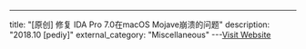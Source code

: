 ---
title: "[原创] 修复 IDA Pro 7.0在macOS Mojave崩溃的问题"
description: "2018.10 [pediy]"
external_category: "Miscellaneous"
---[Visit Website](https://bbs.pediy.com/thread-247334.htm)

